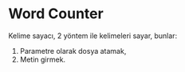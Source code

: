 # Word Counter
Kelime sayacı, 2 yöntem ile kelimeleri sayar, bunlar:
1. Parametre olarak dosya atamak,
2. Metin girmek.

